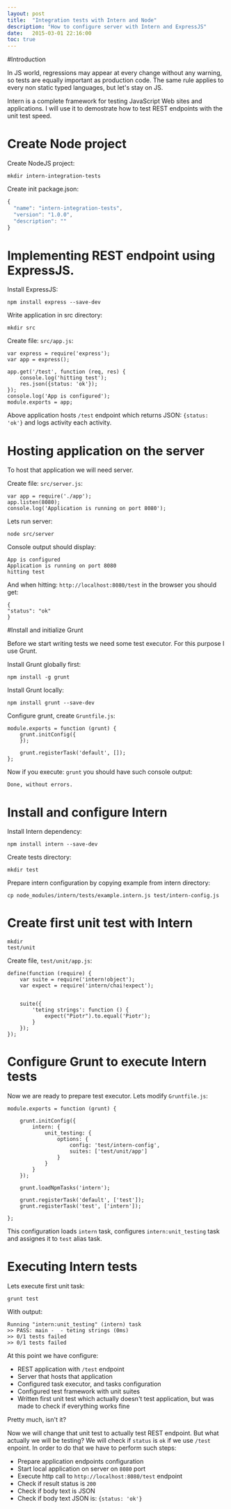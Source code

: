 ```yaml
---
layout: post
title:  "Integration tests with Intern and Node"
description: "How to configure server with Intern and ExpressJS"
date:   2015-03-01 22:16:00
toc: true
---
```


#Introduction

In JS world, regressions may appear at every change without any warning, so tests are equally important as production code. The same rule applies to every non static typed languages, but let's stay on JS. 

Intern is a complete framework for testing JavaScript Web sites and applications. I will use it to demostrate how to test REST endpoints with the unit test speed.

# Create Node project

Create NodeJS project:

```
mkdir intern-integration-tests
```

Create init package.json:

```js
{
  "name": "intern-integration-tests",
  "version": "1.0.0",
  "description": ""
}
```

# Implementing REST endpoint using ExpressJS.

Install ExpressJS:

```
npm install express --save-dev
```

Write application in src directory:

```
mkdir src
```

Create file: ```src/app.js```:

```
var express = require('express');
var app = express();

app.get('/test', function (req, res) {
    console.log('hitting test');
    res.json({status: 'ok'});
});
console.log('App is configured');
module.exports = app;
```

Above application hosts ```/test``` endpoint which returns JSON: ```{status: 'ok'}``` and logs activity each activity.

# Hosting application on the server

To host that application we will need server.

Create file: ```src/server.js```:

```
var app = require('./app');
app.listen(8080);
console.log('Application is running on port 8080');
```

Lets run server:

```
node src/server
```

Console output should display:

```
App is configured
Application is running on port 8080
hitting test
```

And when hitting: ```http://localhost:8080/test``` in the browser you should get:

```
{
"status": "ok"
}
```

#Install and initialize Grunt

Before we start writing tests we need some test executor. For this purpose I use Grunt.

Install Grunt globally first:

```
npm install -g grunt
```

Install Grunt locally:

```
npm install grunt --save-dev
```

Configure grunt, create ```Gruntfile.js```:

```
module.exports = function (grunt) {
    grunt.initConfig({
    });

    grunt.registerTask('default', []);
};
```

Now if you execute: ```grunt``` you should have such console output:

```
Done, without errors.
```

# Install and configure Intern

Install Intern dependency:

```
npm install intern --save-dev
```

Create tests directory:

```
mkdir test
```

Prepare intern configuration by copying example from intern directory:

```
cp node_modules/intern/tests/example.intern.js test/intern-config.js
```

# Create first unit test with Intern

```
mkdir
test/unit
```

Create file, ```test/unit/app.js```:

```
define(function (require) {
    var suite = require('intern!object');
    var expect = require('intern/chai!expect');


    suite({
        'teting strings': function () {
            expect("Piotr").to.equal('Piotr');
        }
    });
});
```

# Configure Grunt to execute Intern tests

Now we are ready to prepare test executor. Lets modify ```Gruntfile.js```:

```
module.exports = function (grunt) {

    grunt.initConfig({
        intern: {
            unit_testing: {
                options: {
                    config: 'test/intern-config',
                    suites: ['test/unit/app']
                }
            }
        }
    });

    grunt.loadNpmTasks('intern');

    grunt.registerTask('default', ['test']);
    grunt.registerTask('test', ['intern']);

};

```
This configuration loads ```intern``` task, configures ```intern:unit_testing``` task and assignes it to ```test``` alias task.

# Executing Intern tests

Lets execute first unit task:

```
grunt test
```

With output:

```
Running "intern:unit_testing" (intern) task
>> PASS: main -  - teting strings (0ms)
>> 0/1 tests failed
>> 0/1 tests failed
```

At this point we have configure:
* REST application with ```/test``` endpoint
* Server that hosts that application
* Configured task executor, and tasks configuration
* Configured test framework with unit suites
* Written first unit test which actually doesn't test application, but was made to check if everything works fine

Pretty much, isn't it?

Now we will change that unit test to actually test REST endpoint. But what actually we will be testing?
We will check if ```status``` is ```ok``` if we use ```/test``` enpoint. In order to do that we have to perform such steps:

* Prepare application endpoints configuration
* Start local application on server on ```8080``` port
* Execute http call to ```http://localhost:8080/test``` endpoint
* Check if result status is ```200```
* Check if body text is JSON
* Check if body text JSON is: ```{status: 'ok'}```


